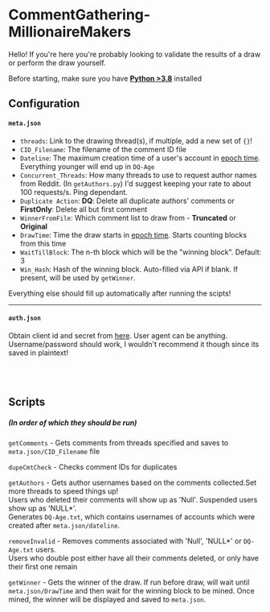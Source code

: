 # CommentGathering-MillionaireMakers
Hello! If you're here you're probably looking to validate the results of a draw or perform the draw yourself. 

Before starting, make sure you have **[Python >3.8][py-org]** installed

## Configuration
#### `meta.json`
  - `threads`: Link to the drawing thread(s), if multiple, add a new set of `{}`!
  - `CID_Filename`: The filename of the comment ID file
  - `Dateline`: The maximum creation time of a user's account in [epoch time]. Everything younger will end up in `DQ-Age`
  - `Concurrent_Threads`: How many threads to use to request author names from Reddit. (In `getAuthors.py`)
                          I'd suggest keeping your rate to about 100 requests/s. Ping dependant.
  - `Duplicate Action`: **DQ**: Delete all duplicate authors' comments or **FirstOnly**: Delete all but first comment 
  - `WinnerFromFile`: Which comment list to draw from - **Truncated** or **Original**
  - `DrawTime`: Time the draw starts in [epoch time]. Starts counting blocks from this time
  - `WaitTillBlock`: The n-th block which will be the "winning block". Default: 3 
  - `Win_Hash`: Hash of the winning block. Auto-filled via API if blank. If present, will be used by `getWinner`.

Everything else should fill up automatically after running the scipts!

---  

#### `auth.json`
Obtain client id and secret from [here](https://www.reddit.com/prefs/apps/). User agent can be anything.
<br/>Username/password should work, I wouldn't recommend it though since its saved in plaintext!

<br/><br/>

## Scripts
##### (In order of which they should be run)
`getComments` - Gets comments from threads specified and saves to `meta.json/CID_Filename` file

`dupeCmtCheck` - Checks comment IDs for duplicates

`getAuthors` - Gets author usernames based on the comments collected.Set more threads to speed things up!
<br/>Users who deleted their comments will show up as 'Null'. Suspended users show up as 'NULL*'.
<br/>Generates `DQ-Age.txt`, which contains usernames of accounts which were created after `meta.json/dateline`.

`removeInvalid` - Removes comments associated with 'Null', 'NULL*' or `DQ-Age.txt` users.
<br/>Users who double post either have all their comments deleted, or only have their first one remain

`getWinner` - Gets the winner of the draw. If run before draw, will wait until `meta.json/DrawTime` and then wait for the winning block to be mined. 
Once mined, the winner will be displayed and saved to `meta.json`. 

[py-org]: <https://www.python.org/downloads/>
[epoch time]: <https://www.epochconverter.com/>
